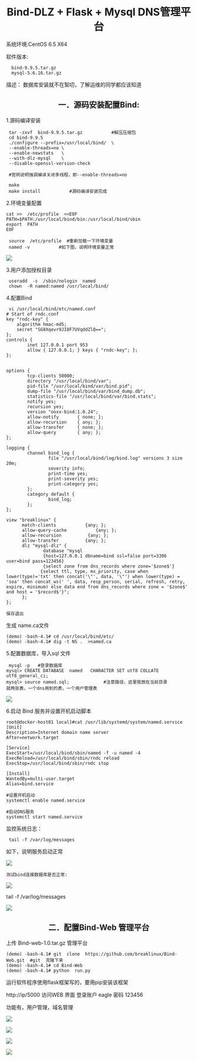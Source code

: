 

<h1 align = "center">Bind-DLZ + Flask  + Mysql  DNS管理平台 </h1>

系统环境:CentOS 6.5 X64

软件版本: 

      bind-9.9.5.tar.gz  
      mysql-5.6.16.tar.gz
描述： 
数据库安装就不在絮叨，了解运维的同学都应该知道

<h2 align = "center">一．源码安装配置Bind: </h2>

1.源码编译安装

	 tar -zxvf  bind-9.9.5.tar.gz           #解压压缩包
	 cd bind-9.9.5
	 ./configure --prefix=/usr/local/bind/  \
	 --enable-threads=no \
	 --enable-newstats   \
	 --with-dlz-mysql    \
	 --disable-openssl-version-check
	 
     #官网说明强调编译关闭多线程，即--enable-threads=no
	 
     make
	 make install           #源码编译安装完成

 
2.环境变量配置

	cat >>  /etc/profile  <<EOF 
	PATH=$PATH:/usr/local/bind/bin:/usr/local/bind/sbin
	export  PATH
	EOF

	 source  /etc/profile  #重新加载一下环境变量
	 named -v           #如下图，说明环境变量正常


	 
![](https://github.com/1032231418/doc/blob/master/images/1.png?raw=true)


3.用户添加授权目录

	 useradd  -s  /sbin/nologin  named
	 chown  -R named:named /usr/local/bind/





4.配置Bind
```
 vi /usr/local/bind/etc/named.conf
# Start of rndc.conf
key "rndc-key" {
	algorithm hmac-md5;
	secret "SG8Xqevr9JI8F7UVqddZlQ==";
};
controls {
        inet 127.0.0.1 port 953
        allow { 127.0.0.1; } keys { "rndc-key"; };
};


options {
        tcp-clients 50000;
        directory "/usr/local/bind/var";
        pid-file "/usr/local/bind/var/bind.pid";
        dump-file "/usr/local/bind/var/bind_dump.db";
        statistics-file "/usr/local/bind/var/bind.stats";
        notify yes;
        recursion yes;
        version "ooxx-bind:1.0.24";
        allow-notify       { none; };
        allow-recursion    { any; };
        allow-transfer     { none; };
        allow-query        { any; };
};

logging {
        channel bind_log {
                file "/usr/local/bind/log/bind.log" versions 3 size 20m;
                severity info;
                print-time yes;
                print-severity yes;
                print-category yes;
        };
        category default {
                bind_log;
        };
};

view "breaklinux" {
      match-clients           {any; };
      allow-query-cache           {any; };
      allow-recursion          {any; };
      allow-transfer          {any; };
      dlz "mysql-dlz" {
              database "mysql
              {host=127.0.0.1 dbname=bind ssl=false port=3306 user=bind pass=123456}
              {select zone from dns_records where zone='$zone$'}
             {select ttl, type, mx_priority, case when lower(type)='txt' then concat('\"', data, '\"') when lower(type) = 'soa' then concat_ws(' ', data, resp_person, serial, refresh, retry, expire, minimum) else data end from dns_records where zone = '$zone$' and host = '$record$'}";
      };
};

保存退出
```
生成 name.ca文件

	(demo) -bash-4.1# cd /usr/local/bind/etc/
	(demo) -bash-4.1# dig -t NS .  >named.ca

5.配置数据库，导入sql 文件

	 mysql -p   #登录数据库
	mysql> CREATE DATABASE  named   CHARACTER SET utf8 COLLATE utf8_general_ci; 
	mysql> source named.sql;             #注意路径，这里我放在当前目录
	就两张表，一个dns用到的表，一个用户管理表

![](https://github.com/1032231418/doc/blob/master/images/2.png?raw=true)


6.启动  Bind 服务并设置开机启动脚本
```
root@docker-host01 local]#cat /usr/lib/systemd/system/named.service
[Unit]
Description=Internet domain name server
After=network.target

[Service]
ExecStart=/usr/local/bind/sbin/named -f -u named -4
ExecReload=/usr/local/bind/sbin/rndc reload
ExecStop=/usr/local/bind/sbin/rndc stop

[Install]
WantedBy=multi-user.target
Alias=bind.service

#设置开机启动
systemctl enable named.service

#启动DNS服务
systemctl start named.service
```
监控系统日志：

	 tail -f /var/log/messages
	 
如下，说明服务启动正常

![](https://github.com/1032231418/doc/blob/master/images/3.png?raw=true)

	测试bind连接数据库是否正常:

![](https://github.com/1032231418/doc/blob/master/images/4.png?raw=true)


 tail -f /var/log/messages

![](https://github.com/1032231418/doc/blob/master/images/5.png?raw=true)

<h2 align = "center">二．配置Bind-Web 管理平台 </h2>

上传 Bind-web-1.0.tar.gz 管理平台

	(demo) -bash-4.1# git  clone  https://github.com/breaklinux/Bind-Web.git  #git  克隆下来
	(demo) -bash-4.1# cd Bind-Web
	(demo) -bash-4.1# python  run.py     

运行软件程序使用flask框架写的，要用pip安装该框架

http://ip/5000   访问WEB 界面 登录账户 eagle 密码 123456

功能有，用户管理，域名管理

![](https://github.com/1032231418/doc/blob/master/images/6.png?raw=true)


![](https://github.com/1032231418/doc/blob/master/images/7.png?raw=true)

![](https://github.com/1032231418/doc/blob/master/images/8.png?raw=true)				

![](https://github.com/1032231418/doc/blob/master/images/jiexi.png?raw=true)

